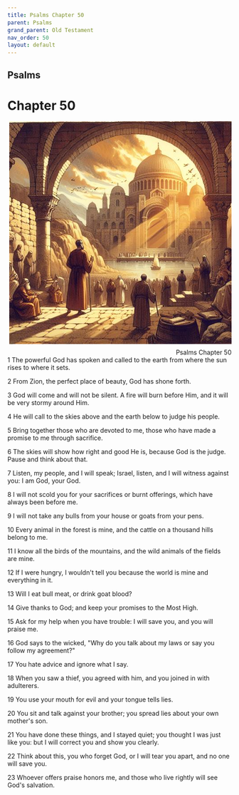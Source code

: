 ```yaml
---
title: Psalms Chapter 50
parent: Psalms
grand_parent: Old Testament
nav_order: 50
layout: default
---
```


## Psalms

# Chapter 50

<div style="clear: both; text-align: right;">
    <img src="/assets/Image/Psalms/500/50.jpg" alt="Psalms Chapter 50" class="chapter-image" style="max-width: 100%; height: auto; float: right; margin: 0 0 10px 10px; padding-left: 10%;">
    <figcaption style="font-size: 14px;">Psalms Chapter 50</figcaption>
</div>
1 The powerful God has spoken and called to the earth from where the sun rises to where it sets.

2 From Zion, the perfect place of beauty, God has shone forth.

3 God will come and will not be silent. A fire will burn before Him, and it will be very stormy around Him.

4 He will call to the skies above and the earth below to judge his people.

5 Bring together those who are devoted to me, those who have made a promise to me through sacrifice.

6 The skies will show how right and good He is, because God is the judge. Pause and think about that.

7 Listen, my people, and I will speak; Israel, listen, and I will witness against you: I am God, your God.

8 I will not scold you for your sacrifices or burnt offerings, which have always been before me.

9 I will not take any bulls from your house or goats from your pens.

10 Every animal in the forest is mine, and the cattle on a thousand hills belong to me.

11 I know all the birds of the mountains, and the wild animals of the fields are mine.

12 If I were hungry, I wouldn't tell you because the world is mine and everything in it.

13 Will I eat bull meat, or drink goat blood?

14 Give thanks to God; and keep your promises to the Most High.

15 Ask for my help when you have trouble: I will save you, and you will praise me.

16 God says to the wicked, "Why do you talk about my laws or say you follow my agreement?"

17 You hate advice and ignore what I say.

18 When you saw a thief, you agreed with him, and you joined in with adulterers.

19 You use your mouth for evil and your tongue tells lies.

20 You sit and talk against your brother; you spread lies about your own mother's son.

21 You have done these things, and I stayed quiet; you thought I was just like you: but I will correct you and show you clearly.

22 Think about this, you who forget God, or I will tear you apart, and no one will save you.

23 Whoever offers praise honors me, and those who live rightly will see God's salvation.


